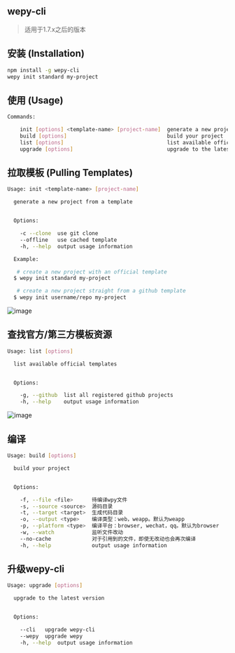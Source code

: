 ## wepy-cli

> 适用于1.7.x之后的版本

## 安装 (Installation)

``` bash
npm install -g wepy-cli
wepy init standard my-project
```
## 使用 (Usage)

```bash
Commands:

    init [options] <template-name> [project-name]  generate a new project from a template
    build [options]                                build your project
    list [options]                                 list available official templates
    upgrade [options]                              upgrade to the latest version

```

## 拉取模板 (Pulling Templates)

```bash
Usage: init <template-name> [project-name]

  generate a new project from a template


  Options:

    -c --clone  use git clone
    --offline   use cached template
    -h, --help  output usage information

  Example:

   # create a new project with an official template
  $ wepy init standard my-project

   # create a new project straight from a github template
  $ wepy init username/repo my-project
```
![image](https://user-images.githubusercontent.com/16918885/36104960-64ac836e-104e-11e8-84de-c52f0a961464.png)

## 查找官方/第三方模板资源

``` bash
Usage: list [options]

  list available official templates


  Options:

    -g, --github  list all registered github projects
    -h, --help    output usage information
```

![image](https://user-images.githubusercontent.com/16918885/36105399-6efda388-104f-11e8-86a0-c659c9f1e595.png)

## 编译

```bash
Usage: build [options]

  build your project


  Options:

    -f, --file <file>      待编译wpy文件
    -s, --source <source>  源码目录
    -t, --target <target>  生成代码目录
    -o, --output <type>    编译类型：web，weapp。默认为weapp
    -p, --platform <type>  编译平台：browser, wechat，qq。默认为browser
    -w, --watch            监听文件改动
    --no-cache             对于引用到的文件，即使无改动也会再次编译
    -h, --help             output usage information
```

## 升级wepy-cli

``` bash
Usage: upgrade [options]

  upgrade to the latest version


  Options:

    --cli   upgrade wepy-cli
    --wepy  upgrade wepy
    -h, --help  output usage information
```
